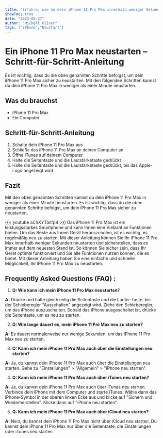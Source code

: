 ```yaml
---
title: "Erfahre, wie du dein iPhone 11 Pro Max innerhalb weniger Sekunden neustarten kannst!"
ShowToc: true 
date: "2023-05-27"
author: "Michell Oliver" 
tags: ["iPhone","Neustart"]
---
```

# Ein iPhone 11 Pro Max neustarten – Schritt-für-Schritt-Anleitung

Es ist wichtig, dass du die oben genannten Schritte befolgst, um dein iPhone 11 Pro Max sicher zu neustarten. Mit den folgenden Schritten kannst du dein iPhone 11 Pro Max in weniger als einer Minute neustarten.

## Was du brauchst

* iPhone 11 Pro Max
* Ein Computer

## Schritt-für-Schritt-Anleitung

1. Schalte dein iPhone 11 Pro Max aus
2. Schließe das iPhone 11 Pro Max an deinen Computer an
3. Öffne iTunes auf deinem Computer
4. Halte die Seitentaste und die Lautstärketaste gedrückt
5. Halte die Seitentaste und die Lautstärketaste gedrückt, bis das Apple-Logo angezeigt wird

## Fazit

Mit den oben genannten Schritten kannst du dein iPhone 11 Pro Max in weniger als einer Minute neustarten. Es ist wichtig, dass du die oben genannten Schritte befolgst, um dein iPhone 11 Pro Max sicher zu neustarten.

{{< youtube aChXYTanfp4 >}} 
Das iPhone 11 Pro Max ist ein leistungsstarkes Smartphone und kann Ihnen eine Vielzahl an Funktionen bieten. Um das Beste aus Ihrem Gerät herauszuholen, ist es wichtig, es regelmäßig neu zu starten. Mit dieser Anleitung können Sie Ihr iPhone 11 Pro Max innerhalb weniger Sekunden neustarten und sicherstellen, dass es immer auf dem neuesten Stand ist. So können Sie sicher sein, dass Ihr Gerät optimal funktioniert und Sie alle Funktionen nutzen können, die es bietet. Mit dieser Anleitung haben Sie eine einfache und schnelle Möglichkeit, Ihr iPhone 11 Pro Max zu neustarten.

## Frequently Asked Questions (FAQ) :
1. **Q: Wie kann ich mein iPhone 11 Pro Max neustarten?**

**A:** Drücke und halte gleichzeitig die Seitentaste und die Lauter-Taste, bis der Schieberegler "Ausschalten" angezeigt wird. Ziehe den Schieberegler, um das iPhone auszuschalten. Sobald das iPhone ausgeschaltet ist, drücke die Seitentaste, um es neu zu starten.

2. **Q: Wie lange dauert es, mein iPhone 11 Pro Max neu zu starten?**

**A:** Es dauert normalerweise nur wenige Sekunden, um das iPhone 11 Pro Max neu zu starten.

3. **Q: Kann ich mein iPhone 11 Pro Max auch über die Einstellungen neu starten?**

**A:** Ja, du kannst dein iPhone 11 Pro Max auch über die Einstellungen neu starten. Gehe zu "Einstellungen" > "Allgemein" > "iPhone neu starten".

4. **Q: Kann ich mein iPhone 11 Pro Max auch über iTunes neu starten?**

**A:** Ja, du kannst dein iPhone 11 Pro Max auch über iTunes neu starten. Verbinde dein iPhone mit dem Computer und starte iTunes. Wähle dann das iPhone-Symbol in der oberen linken Ecke aus und klicke auf "Sichern und Wiederherstellen". Klicke dann auf "iPhone neu starten".

5. **Q: Kann ich mein iPhone 11 Pro Max auch über iCloud neu starten?**

**A:** Nein, du kannst dein iPhone 11 Pro Max nicht über iCloud neu starten. Du kannst dein iPhone 11 Pro Max nur über die Seitentaste, die Einstellungen oder iTunes neu starten.


